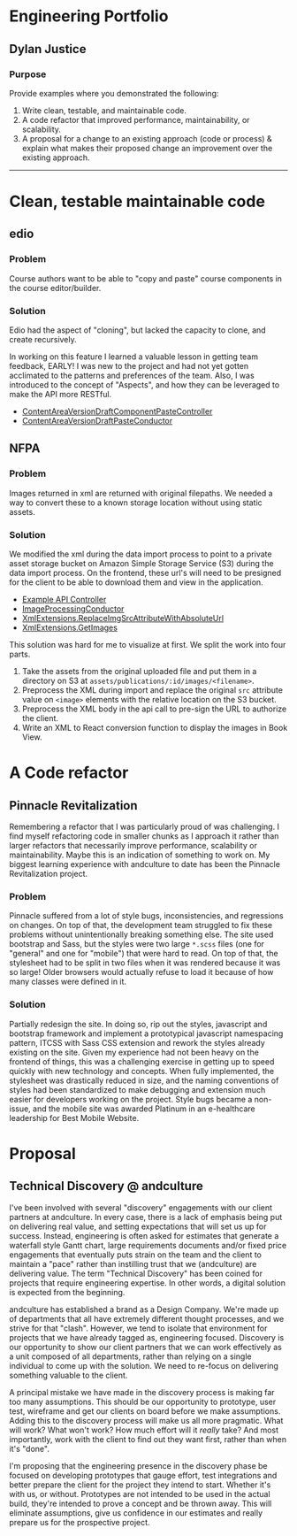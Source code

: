 # Engineering Portfolio
## Dylan Justice

### Purpose
Provide examples where you demonstrated the following:
1. Write clean, testable, and maintainable code.
2. A code refactor that improved performance, maintainability, or scalability.
3. A proposal for a change to an existing approach (code or process) & explain what makes their proposed change an improvement over the existing approach.

---

# Clean, testable maintainable code
## edio

### Problem
Course authors want to be able to "copy and paste" course components in the course editor/builder.

### Solution
Edio had the aspect of "cloning", but lacked the capacity to clone, and create recursively.

In working on this feature I learned a valuable lesson in getting team feedback, EARLY! I was new to the project and had not yet gotten acclimated to the patterns and preferences of the team. Also, I was introduced to the concept of "Aspects", and how they can be leveraged to make the API more RESTful.

* [ContentAreaVersionDraftComponentPasteController](./edio/ContentAreaVersionDraftComponentPasteController.cs)
* [ContentAreaVersionDraftPasteConductor](./edio/ContentAreaVersionDraftPasteConductor.cs)

## NFPA

### Problem
Images returned in xml are returned with original filepaths. We needed a way to convert these to a known storage location without using static assets.

### Solution
We modified the xml during the data import process to point to a private asset storage bucket on Amazon Simple Storage Service (S3) during the data import process. On the frontend, these url's will need to be presigned for the client to be able to download them and view in the application.
* [Example API Controller](./nfpa/SectionsController.cs)
* [ImageProcessingConductor](./nfpa/ImageProcessingConductor.cs)
* [XmlExtensions.ReplaceImgSrcAttributeWithAbsoluteUrl](./nfpa/XmlExtensions.cs)
* [XmlExtensions.GetImages](./nfpa/XmlExtensions.cs)

This solution was hard for me to visualize at first. We split the work into four parts.
1. Take the assets from the original uploaded file and put them in a directory on S3 at `assets/publications/:id/images/<filename>`.
2. Preprocess the XML during import and replace the original `src` attribute value on `<image>` elements with the relative location on the S3 bucket.
3. Preprocess the XML body in the api call to pre-sign the URL to authorize the client.
4. Write an XML to React conversion function to display the images in Book View.

# A Code refactor
## Pinnacle Revitalization

Remembering a refactor that I was particularly proud of was challenging. I find myself refactoring code in smaller chunks as I approach it rather than larger refactors that necessarily improve performance, scalability or maintainability. Maybe this is an indication of something to work on.
My biggest learning experience with andculture to date has been the Pinnacle Revitalization project.

### Problem
Pinnacle suffered from a lot of style bugs, inconsistencies, and regressions on changes. On top of that, the development team struggled to fix these problems without unintentionally breaking something else. The site used bootstrap and Sass, but the styles were two large `*.scss` files (one for "general" and one for "mobile") that were hard to read. On top of that, the stylesheet had to be split in two files when it was rendered because it was so large! Older browsers would actually refuse to load it because of how many classes were defined in it.

### Solution
Partially redesign the site. In doing so, rip out the styles, javascript and bootstrap framework and implement a prototypical javascript namespacing pattern, ITCSS with Sass CSS extension and rework the styles already existing on the site. Given my experience had not been heavy on the frontend of things, this was a challenging exercise in getting up to speed quickly with new technology and concepts. When fully implemented, the stylesheet was drastically reduced in size, and the naming conventions of styles had been standardized to make debugging and extension much easier for developers working on the project. Style bugs became a non-issue, and the mobile site was awarded Platinum in an e-healthcare leadership for Best Mobile Website.


# Proposal
## Technical Discovery @ andculture

I've been involved with several "discovery" engagements with our client partners at andculture. In every case, there is a lack of emphasis being put on delivering real value, and setting expectations that will set us up for success. Instead, engineering is often asked for estimates that generate a waterfall style Gantt chart, large requirements documents and/or fixed price engagements that eventually puts strain on the team and the client to maintain a "pace" rather than instilling trust that we (andculture) are delivering value. The term "Technical Discovery" has been coined for projects that require engineering expertise. In other words, a digital solution is expected from the beginning.

andculture has established a brand as a Design Company. We're made up of departments that all have extremely different thought processes, and we strive for that "clash". However, we tend to isolate that environment for projects that we have already tagged as, engineering focused. Discovery is our opportunity to show our client partners that we can work effectively as a unit composed of all departments, rather than relying on a single individual to come up with the solution. We need to re-focus on delivering something valuable to the client.

A principal mistake we have made in the discovery process is making far too many assumptions. This should be our opportunity to prototype, user test, wireframe and get our clients on board before we make assumptions. Adding this to the discovery process will make us all more pragmatic. What will work? What won't work? How much effort will it *really* take? And most importantly, work with the client to find out they want first, rather than when it's "done".

I'm proposing that the engineering presence in the discovery phase be focused on developing prototypes that gauge effort, test integrations and better prepare the client for the project they intend to start. Whether it's with us, or without. Prototypes are not intended to be used in the actual build, they're intended to prove a concept and be thrown away. This will eliminate assumptions, give us confidence in our estimates and really prepare us for the prospective project.

